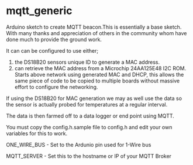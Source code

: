 mqtt_generic
========================

Arduino sketch to create MQTT beacon.This is essentially a base sketch. With many thanks and appreciation of others in the community whom have done much to provide the ground work.


It can can be configured to use either;

1) the DS18B20 sensors unique ID to generate a MAC address. 
2) can retrieve the MAC address from a Microchip 24AA125E48 I2C ROM.
Starts above network using generated MAC and DHCP, this allows the same piece of code to be copied to multiple boards without massive effort to configure the networking.

If using the DS18B20 for MAC generation we may as well use the data so the sensor is actually probed for temperatures at a regular interval.

The data is then farmed off to a data logger or end point using MQTT.

You must copy the config.h.sample file to config.h and edit your own variables for this to work.

ONE_WIRE_BUS - Set to the Ardunio pin used for 1-Wire bus

MQTT_SERVER - Set this to the hostname or IP of your MQTT Broker
